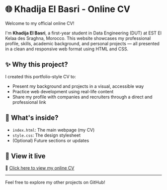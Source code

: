 # 🌐 Khadija El Basri - Online CV

Welcome to my official online CV!

I'm **Khadija El Basri**, a first-year student in Data Engineering (DUT) at EST El Kelaa des Sraghna, Morocco. This website showcases my professional profile, skills, academic background, and personal projects — all presented in a clean and responsive web format using HTML and CSS.

## ✨ Why this project?

I created this portfolio-style CV to:
- Present my background and projects in a visual, accessible way
- Practice web development using real-life content
- Share my profile with companies and recruiters through a direct and professional link

## 📁 What's inside?

- `index.html`: The main webpage (my CV)
- `style.css`: The design stylesheet
- (Optional) Future sections or updates

## 🚀 View it live

🔗 [Click here to view my online CV](https://khadijaelbasri.github.io)

---

Feel free to explore my other projects on GitHub!

